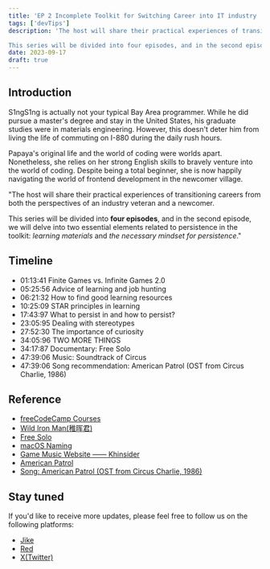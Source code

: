 ```yaml
---
title: 'EP 2 Incomplete Toolkit for Switching Career into IT industry | Persistence Tips'
tags: ['devTips']
description: 'The host will share their practical experiences of transitioning careers from both the perspectives of an industry veteran and a newcomer.

This series will be divided into four episodes, and in the second episode, we will delve into two essential elements related to persistence in the toolkit: learning materials and the necessary mindset for persistence.'
date: 2023-09-17
draft: true
---
```


## Introduction

S1ngS1ng is actually not your typical Bay Area programmer. While he did pursue a master's degree and stay in the United States, his graduate studies were in materials engineering. However, this doesn't deter him from living the life of commuting on I-880 during the daily rush hours.

Papaya's original life and the world of coding were worlds apart. Nonetheless, she relies on her strong English skills to bravely venture into the world of coding. Despite being a total beginner, she is now happily navigating the world of frontend development in the newcomer village.

"The host will share their practical experiences of transitioning careers from both the perspectives of an industry veteran and a newcomer.

This series will be divided into **four episodes**, and in the second episode, we will delve into two essential elements related to persistence in the toolkit: _learning materials_ and _the necessary mindset for persistence_."

## Timeline

- 01:13:41 Finite Games vs. Infinite Games 2.0
- 05:25:56 Advice of learning and job hunting
- 06:21:32 How to find good learning resources
- 10:25:09 STAR principles in learning
- 17:43:97 What to persist in and how to persist?
- 23:05:95 Dealing with stereotypes
- 27:52:30 The importance of curiosity
- 34:05:96 TWO MORE THINGS
- 34:17:87 Documentary: Free Solo
- 47:39:06 Music: Soundtrack of Circus
- 47:39:06 Song recommendation: American Patrol (OST from Circus Charlie, 1986)

## Reference

- [freeCodeCamp Courses](https://www.freecodecamp.org/)
- [Wild Iron Man(稚晖君)](https://space.bilibili.com/20259914/)
- [Free Solo](https://movie.douban.com/subject/30167509/)
- [macOS Naming](https://en.wikipedia.org/wiki/MacOS)
- [Game Music Website —— Khinsider](https://downloads.khinsider.com/game-soundtracks)
- [American Patrol](https://en.wikipedia.org/wiki/American_Patrol)
- [Song: American Patrol (OST from Circus Charlie, 1986)](https://downloads.khinsider.com/game-soundtracks/album/circus-charlie-family-computer)

## Stay tuned

If you'd like to receive more updates, please feel free to follow us on the following platforms:

- [Jike](https://m.okjike.com/users/c751f4fb-d31d-44cf-aef9-f6b55dec4cd5?source=user_card&s=eyJ1IjoiNjUyMzg3NmQwZWQ3ZTc2NjQ5ODMwNWE4IiwiZCI6MX0%3D)
- [Red](https://www.xiaohongshu.com/user/profile/64c2024f00000000140396e6?xhsshare=WeixinSession&appuid=64c2024f00000000140396e6&apptime=1697005943)
- [X(Twitter)]()
